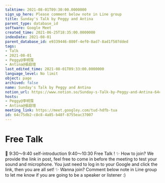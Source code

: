 ```yaml
---
talktime: 2021-08-01T09:30:00.0000000
sign_up_here: Please comment below note in Line group
title: Sunday's Talk by Peggy and Antina
parent_type: database_id
software: Google Meet
created_time: 2021-06-25T18:35:00.0000000
indexDate: 2021-08-01
parent_database_id: e9339446-880f-4ef0-8ad7-8ad1f507dded
tags:
- Talk
- 2021-08-01
- Peggy@李明霈
- Antina@張庭瑄
last_edited_time: 2021-08-01T09:33:00.0000000
language_level: No limit
object: page
archived: false
name: Sunday's Talk by Peggy and Antina
notion_url: https://www.notion.so/Sunday-s-Talk-by-Peggy-and-Antina-64c75db2c8c84a85b48f8755eac37007
hosts:
- Peggy@李明霈
- Antina@張庭瑄
meeting_link: https://meet.googley.com/tud-hdfb-tua
id: 64c75db2-c8c8-4a85-b48f-8755eac37007
---
```


# Free Talk 
📅
9:30～9:40 self-introduction
9:40～10:30 Free Talk !
✨
How to join?
We provide the link in post, feel free to come in before the meeting to test your sound and microphone. You just need to log in to your Google and click the link, then you are all set!
✨
Wanna join?
Comment below note in Line group to let me know if you are going to be a speaker or listener :)



